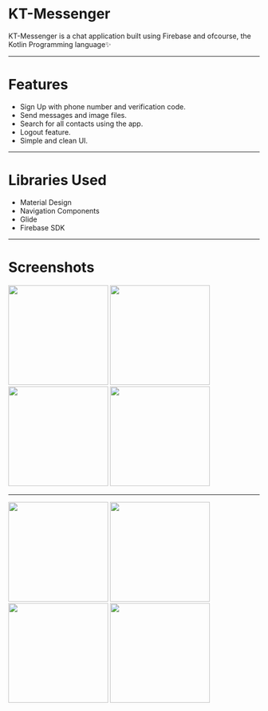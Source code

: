 # KT-Messenger

KT-Messenger is a chat application built using Firebase and ofcourse, the Kotlin Programming language✨


---
# Features 
- Sign Up with phone number and verification code.
- Send messages and image files.
- Search for all contacts using the app.
- Logout feature.
- Simple and clean UI.


---
# Libraries Used
- Material Design
- Navigation Components
- Glide
- Firebase SDK 


---
# Screenshots
<img src="https://user-images.githubusercontent.com/59373024/124237966-bddc1980-db35-11eb-8e6a-c06ff2432c28.jpg" width="200"> <img src="https://user-images.githubusercontent.com/59373024/124237975-bfa5dd00-db35-11eb-82b3-1544cb7ee672.jpg" width="200">
<img src="https://user-images.githubusercontent.com/59373024/124237978-c0d70a00-db35-11eb-9737-916ac22ac808.jpg" width="200"> <img src="https://user-images.githubusercontent.com/59373024/124239234-1d86f480-db37-11eb-90ae-de6fb323a6e2.jpg" width="200"><hr>

<img src="https://user-images.githubusercontent.com/59373024/124239238-1eb82180-db37-11eb-9fe8-03ebac552bb0.jpg" width="200"> <img src="https://user-images.githubusercontent.com/59373024/124239616-85d5d600-db37-11eb-9a76-b5d8bc18bd2b.jpg" width="200"> <img src="https://user-images.githubusercontent.com/59373024/124239864-c46b9080-db37-11eb-81d7-aad4d26ad5f3.jpg" width="200"> <img src="https://user-images.githubusercontent.com/59373024/124239972-e36a2280-db37-11eb-95e8-67f17629e8c4.jpg" width="200">


